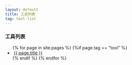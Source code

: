 ```yaml
---
layout: default
title: 工具列表
tag: tool-list
---
```

### 工具列表 
<ul class="posts">
  {% for page in site.pages %}
  	{%if page.tag == "tool" %}
    	<li>&nbsp;<a href="{{ BASE_PATH }}{{ page.url }}">{{ page.title }}</a></li>
    {% endif %}
  {% endfor %}
</ul>